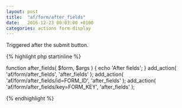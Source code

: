 ```yaml
---
layout: post
title:  "af/form/after_fields"
date:   2016-12-23 00:03:00 +0100
categories: actions form-display
---
```


Triggered after the submit button.

{% highlight php startinline %}

function after_fields( $form, $args ) {
    echo 'After fields';
}
add_action( 'af/form/after_fields', 'after_fields' );
add_action( 'af/form/after_fields/id=FORM_ID', 'after_fields' );
add_action( 'af/form/after_fields/key=FORM_KEY', 'after_fields' );

{% endhighlight %}